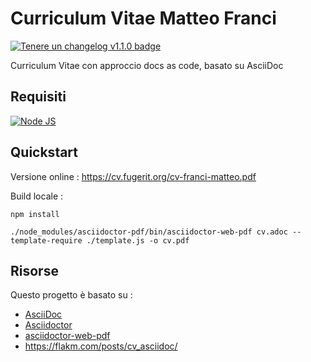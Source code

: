 # Curriculum Vitae Matteo Franci

[![Tenere un changelog v1.1.0 badge](https://img.shields.io/badge/changelog-Tenere%20un%20Changelog%20v1.1.0-%23E05735)](CHANGELOG.md)

Curriculum Vitae con approccio docs as code, basato su AsciiDoc

## Requisiti

[![Node JS](https://img.shields.io/badge/Node%20JS-20+-1AC736?style=for-the-badge&logo=node.js&logoColor=white)](https://universe.fugerit.org/src/docs/versions/node.html)

## Quickstart

Versione online  : <https://cv.fugerit.org/cv-franci-matteo.pdf>

Build locale : 

```shell
npm install
```

```shell
./node_modules/asciidoctor-pdf/bin/asciidoctor-web-pdf cv.adoc --template-require ./template.js -o cv.pdf
```

## Risorse

Questo progetto è basato su  :

* [AsciiDoc](https://asciidoc.org/)
* [Asciidoctor](https://asciidoctor.org/)
* [asciidoctor-web-pdf](https://github.com/ggrossetie/asciidoctor-web-pdf)
* <https://flakm.com/posts/cv_asciidoc/>
